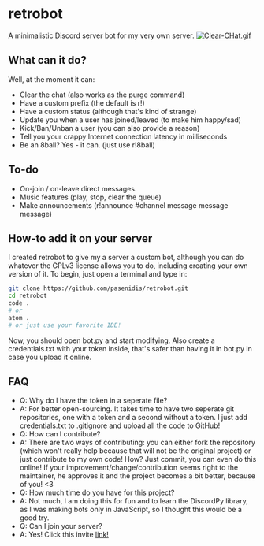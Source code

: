# retrobot
A minimalistic Discord server bot for my very own server.
[![Clear-CHat.gif](https://i.postimg.cc/6p4bPDTP/Clear-CHat.gif)](https://postimg.cc/ZWZLBs8P)

## What can it do?
Well, at the moment it can:
* Clear the chat (also works as the purge command)
* Have a custom prefix (the default is r!)
* Have a custom status (although that's kind of strange)
* Update you when a user has joined/leaved (to make him happy/sad)
* Kick/Ban/Unban a user (you can also provide a reason)
* Tell you your crappy Internet connection latency in milliseconds
* Be an 8ball? Yes - it can. (just use r!8ball)

## To-do
* On-join / on-leave direct messages.
* Music features (play, stop, clear the queue)
* Make announcements (r!announce #channel message message message)

## How-to add it on your server
I created retrobot to give my a server a custom bot, although you can do whatever the GPLv3 license allows you to do, including creating your own version of it.
To begin, just open a terminal and type in:
```bash
git clone https://github.com/pasenidis/retrobot.git
cd retrobot
code .
# or
atom .
# or just use your favorite IDE!
```
Now, you should open bot.py and start modifying.
Also create a credentials.txt with your token inside, that's safer than having it in bot.py in case you upload it online.

## FAQ
* Q: Why do I have the token in a seperate file?
* A: For better open-sourcing. It takes time to have two seperate git repositories, one with a token and a second without a token. I just add credentials.txt to .gitignore and upload all the code to GitHub!
* Q: How can I contribute?
* A: There are two ways of contributing: you can either fork the repository (which won't really help because that will not be the original project) or just contribute to my own code! How? Just commit, you can even do this online! If your improvement/change/contribution seems right to the maintainer, he approves it and the project becomes a bit better, because of you! <3
* Q: How much time do you have for this project?
* A: Not much, I am doing this for fun and to learn the DiscordPy library, as I was making bots only in JavaScript, so I thought this would be a good try.
* Q: Can I join your server?
* A: Yes! Click this invite [link!](https://discord.gg/FtQ769f)
